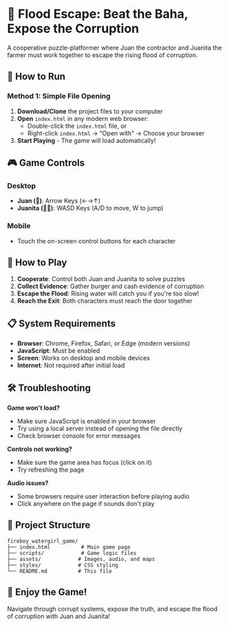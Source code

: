 # 🌊 Flood Escape: Beat the Baha, Expose the Corruption

A cooperative puzzle-platformer where Juan the contractor and Juanita the farmer must work together to escape the rising flood of corruption.

## 🚀 How to Run

### Method 1: Simple File Opening
1. **Download/Clone** the project files to your computer
2. **Open** `index.html` in any modern web browser:
   - Double-click the `index.html` file, or
   - Right-click `index.html` → "Open with" → Choose your browser
3. **Start Playing** - The game will load automatically!

## 🎮 Game Controls

### Desktop
- **Juan (👷)**: Arrow Keys (←→↑)
- **Juanita (👩‍🌾)**: WASD Keys (A/D to move, W to jump)

### Mobile
- Touch the on-screen control buttons for each character

## 🎯 How to Play

1. **Cooperate**: Control both Juan and Juanita to solve puzzles
2. **Collect Evidence**: Gather burger and cash evidence of corruption
3. **Escape the Flood**: Rising water will catch you if you're too slow!
4. **Reach the Exit**: Both characters must reach the door together

## 📋 System Requirements

- **Browser**: Chrome, Firefox, Safari, or Edge (modern versions)
- **JavaScript**: Must be enabled
- **Screen**: Works on desktop and mobile devices
- **Internet**: Not required after initial load

## 🛠️ Troubleshooting

**Game won't load?**
- Make sure JavaScript is enabled in your browser
- Try using a local server instead of opening the file directly
- Check browser console for error messages

**Controls not working?**
- Make sure the game area has focus (click on it)
- Try refreshing the page

**Audio issues?**
- Some browsers require user interaction before playing audio
- Click anywhere on the page if sounds don't play

## 📁 Project Structure

```
fireboy_watergirl_game/
├── index.html          # Main game page
├── scripts/            # Game logic files
├── assets/            # Images, audio, and maps
├── styles/            # CSS styling
└── README.md          # This file
```

## 🎊 Enjoy the Game!

Navigate through corrupt systems, expose the truth, and escape the flood of corruption with Juan and Juanita!
